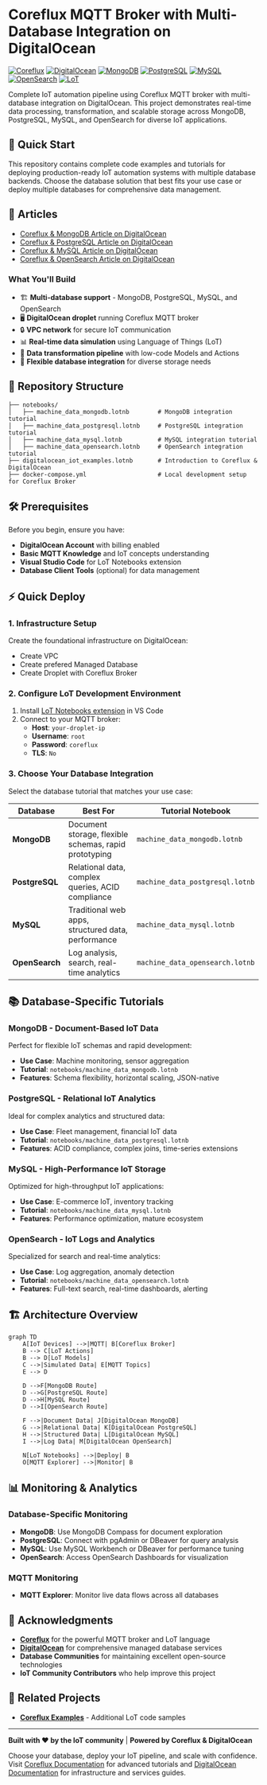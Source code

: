 # Coreflux MQTT Broker with Multi-Database Integration on DigitalOcean

[![Coreflux](https://img.shields.io/badge/Coreflux-MQTT%20Broker-blue)](https://coreflux.org)
[![DigitalOcean](https://img.shields.io/badge/DigitalOcean-Droplet-0080FF)](https://digitalocean.com)
[![MongoDB](https://img.shields.io/badge/MongoDB-Database-47A248)](https://mongodb.com)
[![PostgreSQL](https://img.shields.io/badge/PostgreSQL-Database-4169E1)](https://postgresql.org)
[![MySQL](https://img.shields.io/badge/MySQL-Database-4479A1)](https://mysql.com)
[![OpenSearch](https://img.shields.io/badge/OpenSearch-Analytics-005EB8)](https://opensearch.org)
[![LoT](https://img.shields.io/badge/Language%20of%20Things-Low%20Code-purple)](https://coreflux.org/docs)

Complete IoT automation pipeline using Coreflux MQTT broker with multi-database integration on DigitalOcean. This project demonstrates real-time data processing, transformation, and scalable storage across MongoDB, PostgreSQL, MySQL, and OpenSearch for diverse IoT applications.


## 🚀 Quick Start

This repository contains complete code examples and tutorials for deploying production-ready IoT automation systems with multiple database backends. Choose the database solution that best fits your use case or deploy multiple databases for comprehensive data management.

## 📓 Articles
- [Coreflux & MongoDB Article on DigitalOcean](www.google.com)
- [Coreflux & PostgreSQL Article on DigitalOcean](www.google.com)
- [Coreflux & MySQL Article on DigitalOcean](www.google.com)
- [Coreflux & OpenSearch Article on DigitalOcean](www.google.com)

### What You'll Build

- 🏗️ **Multi-database support** - MongoDB, PostgreSQL, MySQL, and OpenSearch
- 🖥️ **DigitalOcean droplet** running Coreflux MQTT broker
- 🔒 **VPC network** for secure IoT communication
- 📊 **Real-time data simulation** using Language of Things (LoT)
- 🔄 **Data transformation pipeline** with low-code Models and Actions
- 💾 **Flexible database integration** for diverse storage needs

## 📁 Repository Structure

```
├── notebooks/
│   ├── machine_data_mongodb.lotnb        # MongoDB integration tutorial
│   ├── machine_data_postgresql.lotnb     # PostgreSQL integration tutorial
│   ├── machine_data_mysql.lotnb          # MySQL integration tutorial
│   ├── machine_data_opensearch.lotnb     # OpenSearch integration tutorial
├── digitalocean_iot_examples.lotnb       # Introduction to Coreflux & DigitalOcean
├── docker-compose.yml                    # Local development setup for Coreflux Broker

```

## 🛠️ Prerequisites

Before you begin, ensure you have:

- **DigitalOcean Account** with billing enabled
- **Basic MQTT Knowledge** and IoT concepts understanding
- **Visual Studio Code** for LoT Notebooks extension
- **Database Client Tools** (optional) for data management

## ⚡ Quick Deploy

### 1. Infrastructure Setup

Create the foundational infrastructure on DigitalOcean:

- Create VPC
- Create prefered Managed Database
- Create Droplet with Coreflux Broker

### 2. Configure LoT Development Environment

1. Install [LoT Notebooks extension](https://marketplace.visualstudio.com/items?itemName=Coreflux.vscode-lot-notebooks) in VS Code
2. Connect to your MQTT broker:
   - **Host**: `your-droplet-ip`
   - **Username**: `root`
   - **Password**: `coreflux`
   - **TLS**: `No`

### 3. Choose Your Database Integration

Select the database tutorial that matches your use case:

| Database | Best For | Tutorial Notebook |
|----------|----------|-------------------|
| **MongoDB** | Document storage, flexible schemas, rapid prototyping | `machine_data_mongodb.lotnb` |
| **PostgreSQL** | Relational data, complex queries, ACID compliance | `machine_data_postgresql.lotnb` |
| **MySQL** | Traditional web apps, structured data, performance | `machine_data_mysql.lotnb` |
| **OpenSearch** | Log analysis, search, real-time analytics | `machine_data_opensearch.lotnb` |

## 📚 Database-Specific Tutorials

### MongoDB - Document-Based IoT Data
Perfect for flexible IoT schemas and rapid development:
- **Use Case**: Machine monitoring, sensor aggregation
- **Tutorial**: `notebooks/machine_data_mongodb.lotnb`
- **Features**: Schema flexibility, horizontal scaling, JSON-native

### PostgreSQL - Relational IoT Analytics  
Ideal for complex analytics and structured data:
- **Use Case**: Fleet management, financial IoT data
- **Tutorial**: `notebooks/machine_data_postgresql.lotnb`
- **Features**: ACID compliance, complex joins, time-series extensions

### MySQL - High-Performance IoT Storage
Optimized for high-throughput IoT applications:
- **Use Case**: E-commerce IoT, inventory tracking
- **Tutorial**: `notebooks/machine_data_mysql.lotnb`
- **Features**: Performance optimization, mature ecosystem

### OpenSearch - IoT Logs and Analytics
Specialized for search and real-time analytics:
- **Use Case**: Log aggregation, anomaly detection
- **Tutorial**: `notebooks/machine_data_opensearch.lotnb`
- **Features**: Full-text search, real-time dashboards, alerting

## 🏗️ Architecture Overview

```mermaid
graph TD
    A[IoT Devices] -->|MQTT| B[Coreflux Broker]
    B --> C[LoT Actions]
    B --> D[LoT Models]
    C -->|Simulated Data| E[MQTT Topics]
    E --> D
    
    D -->F[MongoDB Route]
    D -->G[PostgreSQL Route]
    D -->H[MySQL Route]
    D -->I[OpenSearch Route]
    
    F -->|Document Data| J[DigitalOcean MongoDB]
    G -->|Relational Data| K[DigitalOcean PostgreSQL]
    H -->|Structured Data| L[DigitalOcean MySQL]
    I -->|Log Data| M[DigitalOcean OpenSearch]
    
    N[LoT Notebooks] -->|Deploy| B
    O[MQTT Explorer] -->|Monitor| B
```

## 📊 Monitoring & Analytics

### Database-Specific Monitoring

- **MongoDB**: Use MongoDB Compass for document exploration
- **PostgreSQL**: Connect with pgAdmin or DBeaver for query analysis  
- **MySQL**: Use MySQL Workbench or DBeaver for performance tuning
- **OpenSearch**: Access OpenSearch Dashboards for visualization

### MQTT Monitoring
- **MQTT Explorer**: Monitor live data flows across all databases

## 🌟 Acknowledgments

- **[Coreflux](https://coreflux.org)** for the powerful MQTT broker and LoT language
- **[DigitalOcean](https://digitalocean.com)** for comprehensive managed database services
- **Database Communities** for maintaining excellent open-source technologies
- **IoT Community Contributors** who help improve this project

## 🔗 Related Projects

- **[Coreflux Examples](https://github.com/CorefluxCommunity/LOT-Samples)** - Additional LoT code samples

-------


**Built with ❤️ by the IoT community** | **Powered by Coreflux & DigitalOcean**

Choose your database, deploy your IoT pipeline, and scale with confidence. Visit [Coreflux Documentation](https://docs.coreflux.org) for advanced tutorials and [DigitalOcean Documentation](https://docs.digitalocean.com/) for infrastructure and services guides.